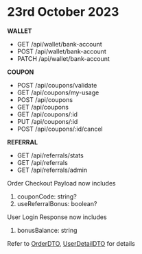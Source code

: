 # 23rd October 2023

**WALLET**

- GET /api/wallet/bank-account
- POST /api/wallet/bank-account
- PATCH /api/wallet/bank-account

**COUPON**

- POST /api/coupons/validate
- GET /api/coupons/my-usage
- POST /api/coupons
- GET /api/coupons
- GET /api/coupons/:id
- PUT /api/coupons/:id
- POST /api/coupons/:id/cancel

**REFERRAL**

- GET /api/referrals/stats
- GET /api/referrals
- GET /api/referrals/admin

Order Checkout Payload now includes

1. couponCode: string?
2. useReferralBonus: boolean?

User Login Response now includes

1. bonusBalance: string

Refer to [OrderDTO](https://github.com/Pycify/fastchop-doc/blob/master/dtos/OrderDTO.md), [UserDetailDTO](https://github.com/Pycify/fastchop-doc/blob/master/dtos/UserDetailDTO.md) for details
